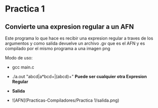 # Practica 1

## Convierte una expresion regular a un AFN

Este programa lo que hace es recibir una expresion regular a traves de los argumentos y como salida devuelve un archivo .gv que es el AFN y es compilado por el mismo programa a una imagen png

Modo de uso:

- gcc main.c

- ./a.out "abcd|a*bcd+|(abcd)+"  **Puede ser cualquier otra Expresion Regular**

- **Salida**

- ![AFN](Practicas-Compiladores/Practica 1/salida.png)




